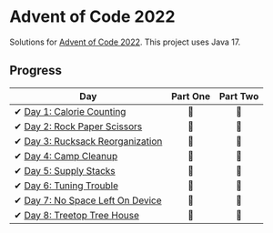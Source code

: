 # Advent of Code 2022

Solutions for [Advent of Code 2022][aoc]. This project uses Java 17.

[aoc]: https://adventofcode.com/2022/

## Progress

| Day                                                                                                                    | Part One | Part Two |
|------------------------------------------------------------------------------------------------------------------------|:--------:|:--------:|
| ✔ [Day 1: Calorie Counting](https://github.com/Mom0aut/AoC2022/blob/master/src/main/java/at/aoc/day1/Day1.java)        |    🌟    |    🌟    |
| ✔ [Day 2: Rock Paper Scissors](https://github.com/Mom0aut/AoC2022/blob/master/src/main/java/at/aoc/day2/Day2.java)     |    🌟    |    🌟    |
| ✔ [Day 3: Rucksack Reorganization](https://github.com/Mom0aut/AoC2022/blob/master/src/main/java/at/aoc/day3/Day3.java) |    🌟    |    🌟    |
| ✔ [Day 4: Camp Cleanup](https://github.com/Mom0aut/AoC2022/blob/master/src/main/java/at/aoc/day4/Day4.java)            |    🌟    |    🌟    |
| ✔ [Day 5: Supply Stacks](https://github.com/Mom0aut/AoC2022/blob/master/src/main/java/at/aoc/day5/Day5.java)           |    🌟    |    🌟    |
| ✔ [Day 6: Tuning Trouble](https://github.com/Mom0aut/AoC2022/blob/master/src/main/java/at/aoc/day6/Day6.java)          |    🌟    |    🌟    |
| ✔ [Day 7: No Space Left On Device](https://github.com/Mom0aut/AoC2022/blob/master/src/main/java/at/aoc/day7/Day7.java) |    🌟    |    🌟    |
| ✔ [Day 8: Treetop Tree House](https://github.com/Mom0aut/AoC2022/blob/master/src/main/java/at/aoc/day8/Day8.java)      |    🌟    |    🌟    |
